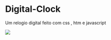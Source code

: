 # Digital-Clock
Um relogio digital feito com css , htm e javascript 

<img src="https://github.com/pedrozau/Digital-Clock/blob/main/Captura%20de%20Ecr%C3%A3%20(55).png"></img>
